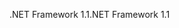 <span data-ttu-id="adb1a-101">.NET Framework 1.1</span><span class="sxs-lookup"><span data-stu-id="adb1a-101">.NET Framework 1.1</span></span>